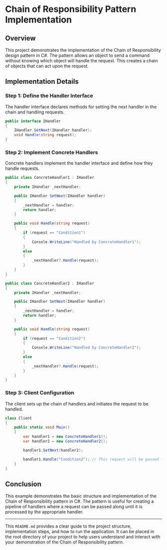 
# Chain of Responsibility Pattern Implementation

## Overview

This project demonstrates the implementation of the Chain of Responsibility design pattern in C#. The pattern allows an object to send a command without knowing which object will handle the request. This creates a chain of objects that can act upon the request.


## Implementation Details

### Step 1: Define the Handler Interface

The handler interface declares methods for setting the next handler in the chain and handling requests.

```csharp
public interface IHandler
{
    IHandler SetNext(IHandler handler);
    void Handle(string request);
}
```

### Step 2: Implement Concrete Handlers

Concrete handlers implement the handler interface and define how they handle requests.

```csharp
public class ConcreteHandler1 : IHandler
{
    private IHandler _nextHandler;

    public IHandler SetNext(IHandler handler)
    {
        _nextHandler = handler;
        return handler;
    }

    public void Handle(string request)
    {
        if (request == "Condition1")
        {
            Console.WriteLine("Handled by ConcreteHandler1");
        }
        else
        {
            _nextHandler?.Handle(request);
        }
    }
}

public class ConcreteHandler2 : IHandler
{
    private IHandler _nextHandler;

    public IHandler SetNext(IHandler handler)
    {
        _nextHandler = handler;
        return handler;
    }

    public void Handle(string request)
    {
        if (request == "Condition2")
        {
            Console.WriteLine("Handled by ConcreteHandler2");
        }
        else
        {
            _nextHandler?.Handle(request);
        }
    }
}
```

### Step 3: Client Configuration

The client sets up the chain of handlers and initiates the request to be handled.

```csharp
class Client
{
    public static void Main()
    {
        var handler1 = new ConcreteHandler1();
        var handler2 = new ConcreteHandler2();

        handler1.SetNext(handler2);

        handler1.Handle("Condition2"); // This request will be passed to and handled by ConcreteHandler2
    }
}
```

## Conclusion

This example demonstrates the basic structure and implementation of the Chain of Responsibility pattern in C#. The pattern is useful for creating a pipeline of handlers where a request can be passed along until it is processed by the appropriate handler.

---

This `README.md` provides a clear guide to the project structure, implementation steps, and how to run the application. It can be placed in the root directory of your project to help users understand and interact with your demonstration of the Chain of Responsibility pattern.